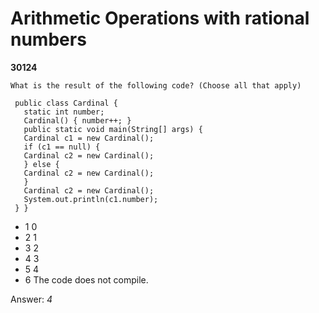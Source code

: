 Arithmetic Operations with rational numbers
===========================================
**30124**
```
What is the result of the following code? (Choose all that apply) 
 
 public class Cardinal { 
   static int number; 
   Cardinal() { number++; } 
   public static void main(String[] args) { 
   Cardinal c1 = new Cardinal(); 
   if (c1 == null) { 
   Cardinal c2 = new Cardinal(); 
   } else { 
   Cardinal c2 = new Cardinal(); 
   } 
   Cardinal c2 = new Cardinal(); 
   System.out.println(c1.number); 
 } }
```


- 1 0
- 2 1
- 3 2
- 4 3
- 5 4
- 6 The code does not compile.

Answer: *4*

